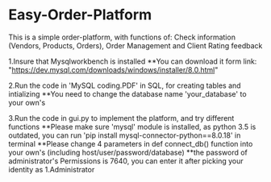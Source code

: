 # Easy-Order-Platform
This is a simple order-platform, with functions of: Check information (Vendors, Products, Orders), Order Management and Client Rating feedback

1.Insure that Mysqlworkbench is installed
**You can download it form link: "https://dev.mysql.com/downloads/windows/installer/8.0.html"

2.Run the code in 'MySQL coding.PDF' in SQL, for creating tables and intializing
**You need to change the database name 'your_database' to your own's

3.Run the code in gui.py to implement the platform, and try different functions
**Please make sure 'mysql' module is installed, as python 3.5 is outdated, you can run 'pip install mysql-connector-python==8.0.18' in terminal
**Please change 4 parameters in def connect_db() function into your own's (including host/user/password/database)
**the password of administrator's Permissions is 7640, you can enter it after picking your identity as 1.Administrator
